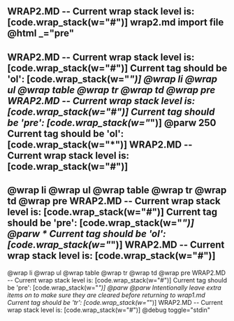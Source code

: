 WRAP2.MD -- Current wrap stack level is: [code.wrap_stack(w="#")]
wrap2.md import file
@html _="pre"
-----------
WRAP2.MD -- Current wrap stack level is: [code.wrap_stack(w="#")]
Current tag should be 'ol': [code.wrap_stack(w="*")]
@wrap li
@wrap ul
@wrap table
@wrap tr
@wrap td
@wrap pre
WRAP2.MD -- Current wrap stack level is: [code.wrap_stack(w="#")]
Current tag should be 'pre': [code.wrap_stack(w="*")]
@parw 250
Current tag should be 'ol': [code.wrap_stack(w="*")]
WRAP2.MD -- Current wrap stack level is: [code.wrap_stack(w="#")]
-----------
@wrap li
@wrap ul
@wrap table
@wrap tr
@wrap td
@wrap pre
WRAP2.MD -- Current wrap stack level is: [code.wrap_stack(w="#")]
Current tag should be 'pre': [code.wrap_stack(w="*")]
@parw *
Current tag should be 'ol': [code.wrap_stack(w="*")]
WRAP2.MD -- Current wrap stack level is: [code.wrap_stack(w="#")]
-----------
@wrap li
@wrap ul
@wrap table
@wrap tr
@wrap td
@wrap pre
WRAP2.MD -- Current wrap stack level is: [code.wrap_stack(w="#")]
Current tag should be 'pre': [code.wrap_stack(w="*")]
@parw
@parw
Intentionally leave extra items on to make sure they are cleared before returning to wrap1.md
Current tag should be 'tr': [code.wrap_stack(w="*")]
WRAP2.MD -- Current wrap stack level is: [code.wrap_stack(w="#")]
@debug toggle="stdin"
